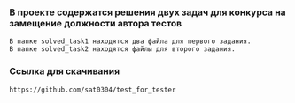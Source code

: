 ### В проекте содержатся решения двух задач для конкурса на замещение должности автора тестов
```
В папке solved_task1 находятся два файла для первого задания.
В папке solved_task2 находятся файлы для второго задания.
```

### Ссылка для скачивания
```
https://github.com/sat0304/test_for_tester
```
